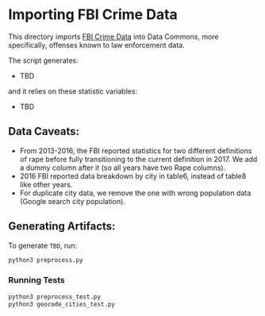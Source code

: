 # Importing FBI Crime Data

This directory imports [FBI Crime Data](https://ucr.fbi.gov/crime-in-the-u.s) into Data Commons, more specifically, offenses known to law enforcement data.



The script generates:
- TBD

and it relies on these statistic variables:
- TBD


## Data Caveats:
- From 2013-2016, the FBI reported statistics for two different definitions of rape before fully transitioning to the current definition in 2017. We add a dummy column after it (so all years have two Rape columns).
- 2016 FBI reported data breakdown by city in table6, instead of table8 like other years. 
- For duplicate city data, we remove the one with wrong population data (Google search city population). 

## Generating Artifacts:

To generate `TBD`, run:

```bash
python3 preprocess.py
```

### Running Tests

```bash
python3 preprocess_test.py
python3 geocode_cities_test.py
```